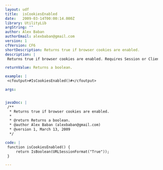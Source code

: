 ```yaml
---
layout: udf
title:  isCookiesEnabled
date:   2009-03-14T00:00:14.000Z
library: UtilityLib
argString: ""
author: Alex Baban
authorEmail: alexbaban@gmail.com
version: 1
cfVersion: CF6
shortDescription: Returns true if browser cookies are enabled.
description: |
 Returns true if browser cookies are enabled. Requires Session or Client scope enabled.

returnValue: Returns a boolean.

example: |
 <cfoutput>#IsCookiesEnabled()#</cfoutput>

args:


javaDoc: |
 /**
  * Returns true if browser cookies are enabled.
  * 
  * @return Returns a boolean. 
  * @author Alex Baban (alexbaban@gmail.com) 
  * @version 1, March 13, 2009 
  */

code: |
 function isCookiesEnabled() {
     return IsBoolean(URLSessionFormat("True"));
 }

---
```


